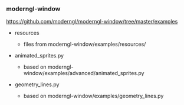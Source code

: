 ### moderngl-window
  https://github.com/moderngl/moderngl-window/tree/master/examples


* resources
  - files from moderngl-window/examples/resources/

* animated_sprites.py
  - based on moderngl-window/examples/advanced/animated_sprites.py

* geometry_lines.py
  - based on moderngl-window/examples/geometry_lines.py
